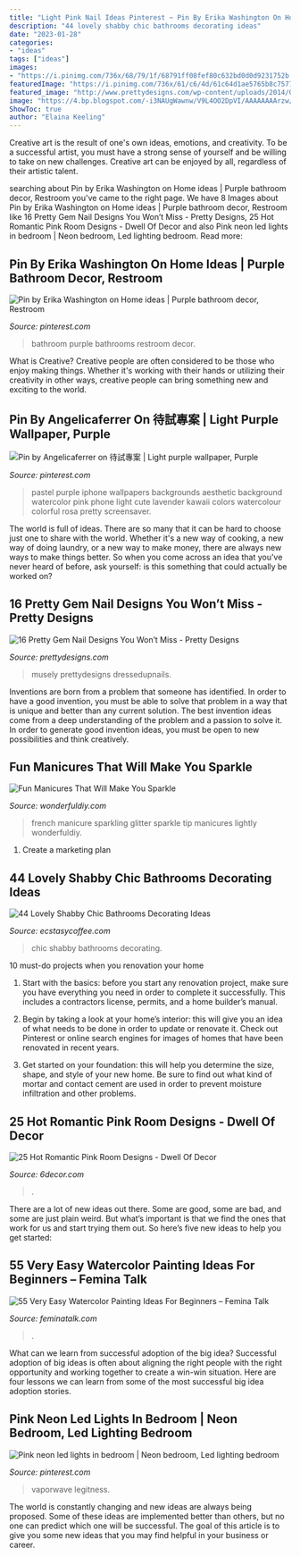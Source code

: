 ```yaml
---
title: "Light Pink Nail Ideas Pinterest ~ Pin By Erika Washington On Home Ideas"
description: "44 lovely shabby chic bathrooms decorating ideas"
date: "2023-01-28"
categories:
- "ideas"
tags: ["ideas"]
images:
- "https://i.pinimg.com/736x/68/79/1f/68791ff08fef80c632bd0d0d9231752b.jpg"
featuredImage: "https://i.pinimg.com/736x/61/c6/4d/61c64d1ae5765b8c75774b673f560a64.jpg"
featured_image: "http://www.prettydesigns.com/wp-content/uploads/2014/05/Pastel-Nails1.jpg"
image: "https://4.bp.blogspot.com/-i3NAUgWawnw/V9L4OO2DpVI/AAAAAAAArzw/F9O06LShKSkSKUTrqJwkzQWpedRlQdDvgCLcB/s1600/girl-bedroom-ideas-with-pink-walls.jpg"
ShowToc: true
author: "Elaina Keeling"
---
```



Creative art is the result of one's own ideas, emotions, and creativity. To be a successful artist, you must have a strong sense of yourself and be willing to take on new challenges. Creative art can be enjoyed by all, regardless of their artistic talent.

	

		
searching about Pin by Erika Washington on Home ideas | Purple bathroom decor, Restroom you've came to the right page. We have 8 Images about Pin by Erika Washington on Home ideas | Purple bathroom decor, Restroom like 16 Pretty Gem Nail Designs You Won’t Miss - Pretty Designs, 25 Hot Romantic Pink Room Designs - Dwell Of Decor and also Pink neon led lights in bedroom | Neon bedroom, Led lighting bedroom. Read more:
		
    
## Pin By Erika Washington On Home Ideas | Purple Bathroom Decor, Restroom

<img loading=lazy src="https://i.pinimg.com/736x/61/c6/4d/61c64d1ae5765b8c75774b673f560a64.jpg" onerror="this.onerror=null;this.src='https://tse1.mm.bing.net/th?id=OIP.qPC2fzVGgIWf3_jxul9cBQHaJ3&amp;pid=15.1';" alt="Pin by Erika Washington on Home ideas | Purple bathroom decor, Restroom">

_Source: pinterest.com_

>bathroom purple bathrooms restroom decor. 

	

What is Creative?
Creative people are often considered to be those who enjoy making things. Whether it's working with their hands or utilizing their creativity in other ways, creative people can bring something new and exciting to the world.

    
## Pin By Angelicaferrer On 待試專案 | Light Purple Wallpaper, Purple

<img loading=lazy src="https://i.pinimg.com/736x/68/79/1f/68791ff08fef80c632bd0d0d9231752b.jpg" onerror="this.onerror=null;this.src='https://tse1.mm.bing.net/th?id=OIP.INAcuw8rt1SALBoQKs4bYwHaNJ&amp;pid=15.1';" alt="Pin by Angelicaferrer on 待試專案 | Light purple wallpaper, Purple">

_Source: pinterest.com_

>pastel purple iphone wallpapers backgrounds aesthetic background watercolor pink phone light cute lavender kawaii colors watercolour colorful rosa pretty screensaver. 

	

The world is full of ideas. There are so many that it can be hard to choose just one to share with the world. Whether it's a new way of cooking, a new way of doing laundry, or a new way to make money, there are always new ways to make things better. So when you come across an idea that you've never heard of before, ask yourself: is this something that could actually be worked on?

    
## 16 Pretty Gem Nail Designs You Won’t Miss - Pretty Designs

<img loading=lazy src="http://www.prettydesigns.com/wp-content/uploads/2014/05/Pastel-Nails1.jpg" onerror="this.onerror=null;this.src='https://tse1.mm.bing.net/th?id=OIP.vMfvcMxi9qJDUgH1LMltWgHaKW&amp;pid=15.1';" alt="16 Pretty Gem Nail Designs You Won’t Miss - Pretty Designs">

_Source: prettydesigns.com_

>musely prettydesigns dressedupnails. 

	

Inventions are born from a problem that someone has identified. In order to have a good invention, you must be able to solve that problem in a way that is unique and better than any current solution. The best invention ideas come from a deep understanding of the problem and a passion to solve it. In order to generate good invention ideas, you must be open to new possibilities and think creatively.

    
## Fun Manicures That Will Make You Sparkle

<img loading=lazy src="https://cdn.wonderfuldiy.com/wp-content/uploads/2016/04/Lightly-sparkling-French-manicure.jpg" onerror="this.onerror=null;this.src='https://tse4.mm.bing.net/th?id=OIP.3UtXDUTmeRDcud24Fzj3ugHaJ3&amp;pid=15.1';" alt="Fun Manicures That Will Make You Sparkle">

_Source: wonderfuldiy.com_

>french manicure sparkling glitter sparkle tip manicures lightly wonderfuldiy. 

	

1. Create a marketing plan 

    
## 44 Lovely Shabby Chic Bathrooms Decorating Ideas

<img loading=lazy src="https://www.ecstasycoffee.com/wp-content/uploads/2016/10/shabby-chic-bathrooms-18.jpg" onerror="this.onerror=null;this.src='https://tse4.mm.bing.net/th?id=OIP.Hz6L1dZ6rhxsvf-qQeHJ9AHaKh&amp;pid=15.1';" alt="44 Lovely Shabby Chic Bathrooms Decorating Ideas">

_Source: ecstasycoffee.com_

>chic shabby bathrooms decorating. 

	

10 must-do projects when you renovation your home
1. Start with the basics: before you start any renovation project, make sure you have everything you need in order to complete it successfully. This includes a contractors license, permits, and a home builder’s manual.
2. Begin by taking a look at your home’s interior: this will give you an idea of what needs to be done in order to update or renovate it. Check out Pinterest or online search engines for images of homes that have been renovated in recent years.

3. Get started on your foundation: this will help you determine the size, shape, and style of your new home. Be sure to find out what kind of mortar and contact cement are used in order to prevent moisture infiltration and other problems.


    
## 25 Hot Romantic Pink Room Designs - Dwell Of Decor

<img loading=lazy src="https://4.bp.blogspot.com/-i3NAUgWawnw/V9L4OO2DpVI/AAAAAAAArzw/F9O06LShKSkSKUTrqJwkzQWpedRlQdDvgCLcB/s1600/girl-bedroom-ideas-with-pink-walls.jpg" onerror="this.onerror=null;this.src='https://tse3.mm.bing.net/th?id=OIP.pmOrJ2pTqQr2itMdszG45AHaJ3&amp;pid=15.1';" alt="25 Hot Romantic Pink Room Designs - Dwell Of Decor">

_Source: 6decor.com_

>. 

	

There are a lot of new ideas out there. Some are good, some are bad, and some are just plain weird. But what’s important is that we find the ones that work for us and start trying them out. So here’s five new ideas to help you get started: 

    
## 55 Very Easy Watercolor Painting Ideas For Beginners – Femina Talk

<img loading=lazy src="https://www.feminatalk.com/wp-content/uploads/2018/08/Very-Easy-Watercolor-Painting-Ideas-for-beginners00012.jpg" onerror="this.onerror=null;this.src='https://tse1.mm.bing.net/th?id=OIP.xVZTKcQQwhbMDw9A0d1K6gHaKe&amp;pid=15.1';" alt="55 Very Easy Watercolor Painting Ideas For Beginners – Femina Talk">

_Source: feminatalk.com_

>. 

	

What can we learn from successful adoption of the big idea?
Successful adoption of big ideas is often about aligning the right people with the right opportunity and working together to create a win-win situation. Here are four lessons we can learn from some of the most successful big idea adoption stories.

    
## Pink Neon Led Lights In Bedroom | Neon Bedroom, Led Lighting Bedroom

<img loading=lazy src="https://i.pinimg.com/736x/53/5c/93/535c9361c4c40751033919e5611a6b7e.jpg" onerror="this.onerror=null;this.src='https://tse1.mm.bing.net/th?id=OIP.W2VTpbMsreuha8HD1DzIbgHaJ3&amp;pid=15.1';" alt="Pink neon led lights in bedroom | Neon bedroom, Led lighting bedroom">

_Source: pinterest.com_

>vaporwave legitness. 

	

The world is constantly changing and new ideas are always being proposed. Some of these ideas are implemented better than others, but no one can predict which one will be successful. The goal of this article is to give you some new ideas that you may find helpful in your business or career.

